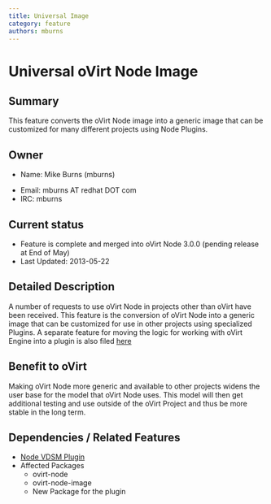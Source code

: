 ```yaml
---
title: Universal Image
category: feature
authors: mburns
---
```



# Universal oVirt Node Image

## Summary

This feature converts the oVirt Node image into a generic image that can be customized for many different projects
using Node Plugins.

## Owner

*   Name: Mike Burns (mburns)

<!-- -->

*   Email: mburns AT redhat DOT com
*   IRC: mburns

## Current status

*   Feature is complete and merged into oVirt Node 3.0.0 (pending release at End of May)
*   Last Updated: 2013-05-22

## Detailed Description

A number of requests to use oVirt Node in projects other than oVirt have been received.
This feature is the conversion of oVirt Node into a generic image that can be customized for use in other projects using specialized Plugins.
A separate feature for moving the logic for working with oVirt Engine into a plugin is also
filed [here](/develop/release-management/features/vdsm/vdsm-plugin.html)

## Benefit to oVirt

Making oVirt Node more generic and available to other projects widens the user base for the model that oVirt Node uses.
This model will then get additional testing and use outside of the oVirt Project and thus be more stable in the long term.

## Dependencies / Related Features

*   [Node VDSM Plugin](/develop/release-management/features/vdsm/vdsm-plugin.html)
*   Affected Packages
    -   ovirt-node
    -   ovirt-node-image
    -   New Package for the plugin






